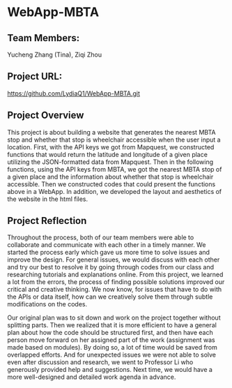 # WebApp-MBTA

## Team Members: 
Yucheng Zhang (Tina), Ziqi Zhou
## Project URL: 
https://github.com/LydiaQ1/WebApp-MBTA.git

## Project Overview
This project is about building a website that generates the nearest MBTA stop and whether that stop is wheelchair accessible when the user input a location. First, with the API keys we got from Mapquest, we constructed functions that would return the latitude and longitude of a given place utilizing the JSON-formatted data from Mapquest. Then in the following functions, using the API keys from MBTA, we got the nearest MBTA stop of a given place and the information about whether that stop is wheelchair accessible. Then we constructed codes that could present the functions above in a WebApp. In addition, we developed the layout and aesthetics of the website in the html files.

## Project Reflection
Throughout the process, both of our team members were able to collaborate and communicate with each other in a timely manner. We started the process early which gave us more time to solve issues and improve the design. For general issues, we would discuss with each other and try our best to resolve it by going through codes from our class and researching tutorials and explanations online. From this project, we learned a lot from the errors, the process of finding possible solutions improved our critical and creative thinking. We now know, for issues that have to do with the APIs or data itself, how can we creatively solve them through subtle modifications on the codes.

Our original plan was to sit down and work on the project together without splitting parts. Then we realized that it is more efficient to have a general plan about how the code should be structured first, and then have each person move forward on her assigned part of the work (assignment was made based on modules). By doing so, a lot of time would be saved from overlapped efforts. And for unexpected issues we were not able to solve even after discussion and research, we went to Professor Li who generously provided help and suggestions. Next time, we would have a more well-designed and detailed work agenda in advance.

